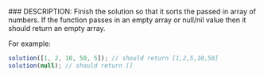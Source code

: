 ### DESCRIPTION:
Finish the solution so that it sorts the passed in array of numbers. If the function passes in an empty array or null/nil value then it should return an empty array.

For example:
```js
solution([1, 2, 10, 50, 5]); // should return [1,2,5,10,50]
solution(null); // should return []
```
